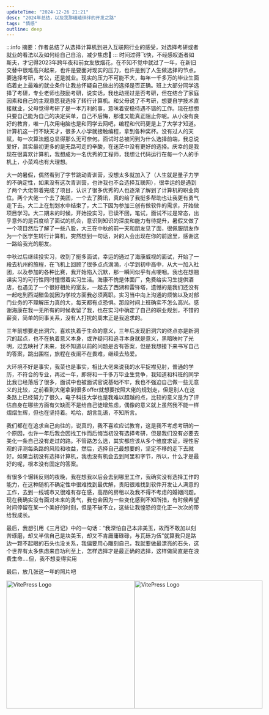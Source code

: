 ```yaml
---
updateTime: "2024-12-26 21:21"
desc: "2024年总结，以及我那磕磕绊绊的开发之路"
tags: "情感"
outline: deep
---
```


:::info
摘要：作者总结了从选择计算机到进入互联网行业的感受，对选择考研或者就业的看法以及如何给自己自洽，减少焦虑📧
:::
时间过得飞快，不经感叹逝者如斯夫，才记得2023年跨年夜和前女友放烟花，在不知不觉中就过了一年，在新旧交替中很难高兴起来，也许是要面对现实的压力，也许是到了人生做选择的节点。要选择考研，考公，还是就业。现实的压力不可能不大，每年一千多万的毕业生面临着史上最难的就业条件让我总怀疑自己做出的选择是否正确。班上大部分同学选择了考研，专业老师也鼓励考研，说实话，我也动摇过是否考研，但在结合了家庭因素和自己的主观意愿我选择了转行计算机。和父母说了不考研，想要自学技术直接就业，父母觉得考研了是一本万利的事，意味着安稳待遇不错的工作。现在想想只要自己能为自己的决定买单，自己不后悔，那谁又能真正阻止你呢。从小没有良好的教育，唯一几次用电脑也是和同学去网吧，编程和代码更是上了大学才知道。计算机这一行不缺天才，很多人小学就接触编程，拿到各种奖杯。没有过人的天赋，每一次算法题总显得那么无可奈何。面试时总被问到为什么选择前端，我总说爱好，其实最初更多的是无路可走的辛酸，在迷茫中没有更好的选择。庆幸的是我现在很喜欢计算机，我想成为一名优秀的工程师，我想让代码运行在每一个人的手机上，小菜鸡也有大理想。

大一的暑假，偶然看到了字节跳动青训营，没想太多就加入了（人生就是量子力学的不确定性，如果没有这次青训营，也许我也不会选择互联网），很幸运的是遇到了两个大佬带着完成了项目，认识了很多优秀的人也逐渐了解到了计算机的职业岗位。两个大佬一个去了美团，一个去了腾讯，真的给了我挺多帮助也让我更有勇气走下去。大二上在划划水中结束了，大二下因为参加三创有做软件的需求，开始做项目学习。大二期末的时候，开始投实习，已读不回，笔试，面试不过是常态，出乎意外的是百度给了面试的机会，意识到知识的深度和能力有待提升，暑假又做了一个项目然后了解了一些八股，大三在中秋的前一天和朋友见了面，很佩服朋友作为一个医学生转行计算机，突然想到一句话，对的人会出现在你的前途里，感谢这一路给我光的朋友。

中秋过后继续投实习，收到了挺多面试，幸运的通过了海康威视的面试，开始了一段去杭州的旅程，在飞机上回顾了很多点点滴滴，小学到初中高中，从大一加入社团，以及参加的各种比赛，我开始陷入沉默，那一瞬间似乎有点哽咽。我也在想翘课实习的可行性同时憧憬着实习生活。海康不愧是体面厂，免费给实习生提供酒店，也遇见了一个很好相处的室友，一起去了西湖和雷锋塔，遗憾的是我们还没有一起吃到西湖醋鱼就因为学校方面我必须离职。实习当中向上沟通的烦恼以及对部门业务的不理解压力真的大，每天都有点恐惧。那段时间上班确实不怎么高兴。感谢海康在我一无所有的时候收留了我，也在实习中确定了自己的职业规划，不错的薪资，简单的同事关系，没有人打扰的周末正是我追求的。

三年前想要走出洞穴，喜欢执着于生命的意义，三年后发现旧洞穴的终点亦是新洞穴的起点，也不在执着意义本身，或许疑问和追寻本身就是意义，黑暗映衬了光明，过去映衬了未来，我不知道以前的问题是否有答案，但是我想接下来书写自己的答案，跳出围栏，旅程在夜阑不在畏难，继续去热爱。

大环境不好是事实，我菜也是事实，相比大佬来说我的水平捉襟见肘，普通的学历，不符合的专业，再过一年，即将和一千多万毕业生竞争，我知道和科班的同学比我已经落后了很多，面试中也被面试官说基础不牢，我也不强迫自己做一些无意义的比较，之前看到大佬拿到很多offer就想要按照大佬的规划走，但是别人在这条路上已经努力了很久，电子科技大学也是我难以超越的点，比较的意义是为了评估自身在哪些方面有欠缺而不是给自己徒增焦虑，偶像的意义就上虽然我不能一样熠熠生辉，但也在坚持着。哈哈，胡言乱语，不知所言。

我们都在在追求自己向往的，说真的，我不喜欢应试教育，这是我不考虑考研的一个原因，也许一年后我会因找工作而后悔当初没有选择考研，但是我们没有必要去美化一条自己没有走过的路。不管路怎么选，其实都应该从多个维度求证，理性客观的评测每条路的风险和收益，然后，选择自己最想要的，坚定不移的走下去就好。如果当初没有选择计算机，我也没有机会去到阿里和字节，所以，什么才是最好的呢，根本没有固定的答案。

有很多个辗转反则的夜晚，我在想我以后会去到哪里工作，我确实没有选择工作的能力，在这种随机不确定性中很难找到最优解，贵阳很难找到软件开发让人满意的工作，去到一线城市又很难有存在感，高昂的房租以及我不得不考虑的婚姻问题。现在我确实没有面对未来的勇气，我也会因为一些变化感到不知所措，有时候希望时间停留在某一个美好的时刻，但是不破不立，这些让我惶恐的变化正一次次的带给我成长。

最后，我想引用《三月记》中的一句话：“我深怕自己本非美玉，故而不敢加以刻苦琢磨，却又半信自己是块美玉，却又不肯庸庸碌碌，与瓦砾为伍”就算我只是路边一颗不起眼的石头也没关系，我偏要用心雕刻自己，我就要做最漂亮的石头，这个世界有太多焦虑来自功利至上，怎样选择才是最正确的选择，这样做简直是在浪费生命....但，我不想变得实用

最后，放几张这一年的照片吧

<style>
        /* 基础的flex布局样式，让图片默认水平排列 */
       .image-container {
            display: flex;
        }
        
        /* 媒体查询，当屏幕宽度小于400px时改变布局为垂直排列 */
        @media (max-width: 400px) {
           .image-container {
                display: flex;
                flex-direction: column;
            }
        }
    </style>


<div class="image-container">
        <img src="/summarize.jpg" alt="VitePress Logo" width='335' />
        <img src="/summarize1.jpg" alt="VitePress Logo" width='335' />
</div>


